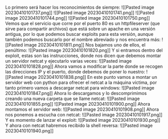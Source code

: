 Lo primero será hacer los reconocimientos de siempre:
![[Pasted image 20230410101737.png]]
![[Pasted image 20230410101741.png]]
![[Pasted image 20230410101744.png]]
![[Pasted image 20230410101750.png]]
Vemos que el servicio que corre por el puerto 80 es un httpfileserver (que sirve para compartir archivos) que está sobre un apache en una versión antigua, por lo que podemos buscar exploits para esta versión, aunque también podemos buscarlo por el nombre abreviado y nos encuentra más:
![[Pasted image 20230410101811.png]]
Nos bajamos uno de ellos, el penúltimo:
![[Pasted image 20230410101820.png]]
Y si entramos dentro del exploit, estas son las instrucciones, donde nos dicen que debemos montar un servidor netcat y ejecutarlo varias veces:
![[Pasted image 20230410101828.png]]
Ahora vamos a modificar la parte donde se recogen las direcciones IP y el puerto, donde debemos de poner lo nuestro:
![[Pasted image 20230410101838.png]]
En este punto vamos a montar un servidor web con python para ofrecer el netcat a la máquina víctima, por tanto primero vamos a descargar netcat para windows:
![[Pasted image 20230410101847.png]]
Ahora lo descargamos y lo descomprimimos creando una nueva carpeta que se llame netcat:
![[Pasted image 20230410101855.png]]
![[Pasted image 20230410101900.png]]
Ahora montamos el servidor web:
![[Pasted image 20230410101908.png]]
Ahora nos ponemos a escucha con netcat:
![[Pasted image 20230410101917.png]]
Y es momento de lanzar el exploit:
![[Pasted image 20230410101930.png]]
Y ahora con netcat habremos recibido la shell reversa:
![[Pasted image 20230410101940.png]]